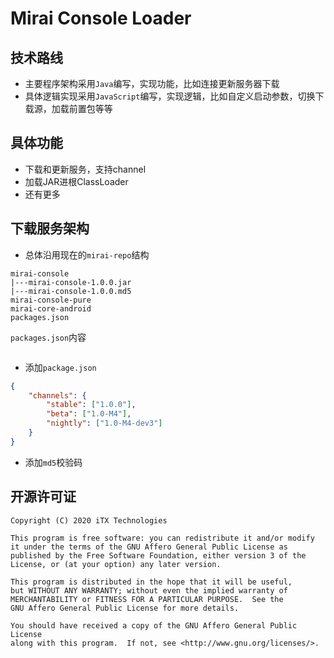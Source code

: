 # Mirai Console Loader

## 技术路线

* 主要程序架构采用`Java`编写，实现功能，比如连接更新服务器下载
* 具体逻辑实现采用`JavaScript`编写，实现逻辑，比如自定义启动参数，切换下载源，加载前置包等等

## 具体功能

* 下载和更新服务，支持channel
* 加载JAR进根ClassLoader
* 还有更多

## 下载服务架构

* 总体沿用现在的`mirai-repo`结构
```
mirai-console
|---mirai-console-1.0.0.jar
|---mirai-console-1.0.0.md5
mirai-console-pure
mirai-core-android
packages.json
```
`packages.json`内容
```JSON

```

* 添加`package.json`

```JSON
{
    "channels": {
        "stable": ["1.0.0"],
        "beta": ["1.0-M4"],
        "nightly": ["1.0-M4-dev3"]
    }
}
```

* 添加`md5`校验码

## 开源许可证

    Copyright (C) 2020 iTX Technologies

    This program is free software: you can redistribute it and/or modify
    it under the terms of the GNU Affero General Public License as
    published by the Free Software Foundation, either version 3 of the
    License, or (at your option) any later version.

    This program is distributed in the hope that it will be useful,
    but WITHOUT ANY WARRANTY; without even the implied warranty of
    MERCHANTABILITY or FITNESS FOR A PARTICULAR PURPOSE.  See the
    GNU Affero General Public License for more details.

    You should have received a copy of the GNU Affero General Public License
    along with this program.  If not, see <http://www.gnu.org/licenses/>.
